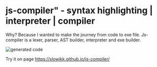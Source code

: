 # js-compiler" - syntax highlighting | interpreter | compiler
Why? Because I wanted to make the journey from code to exe file. Js-compiler is a lexer, parser, AST builder, interpreter and exe builder.

![generated code](generated_code.png)

Try it on page https://slowikk.github.io/js-compiler/


